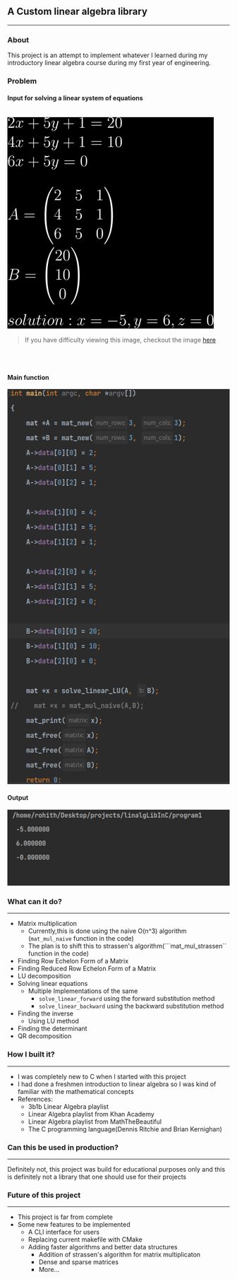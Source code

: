 ## A Custom linear algebra library
***
 
### About
<p>This project is an attempt to implement whatever I learned during my introductory linear algebra course during my first year of engineering.  </p>

<h3>Problem</h3>


<h4>Input for solving a linear system of equations </h4>

<br>


<img src="./images/Math_white.svg" id="math" style="filter:invert(1)">

> If you have difficulty viewing this image, checkout the image [here](/images/Math_black.svg)


<br/>
<br/>

<h4>Main function</h4>

![img.png](images/input.png)


<h4>Output</h4>

![Output.png](images/Output.png)


### What can it do? 
***
- Matrix multiplication 
  - Currently,this is done using the naive O(n^3) algorithm (```mat_mul_naive``` function in the code)
  - The plan is to shift this to strassen's algorithm(```mat_mul_strassen`` function in the code)
- Finding Row Echelon Form of a Matrix
- Finding Reduced Row Echelon Form of a Matrix
- LU decomposition
- Solving linear equations
  - Multiple Implementations of the same
    - ```solve_linear_forward``` using the forward substitution method
    - ```solve_linear_backward``` using the backward substitution method
- Finding the inverse
  - Using LU method
- Finding the determinant
- QR decomposition
 
### How I built it?
***

- I was completely new to C when I started with this project 
- I had done a freshmen introduction to linear algebra so I was kind of familiar with the mathematical concepts 
- References:
  - 3b1b Linear Algebra playlist
  - Linear Algebra playlist from Khan Academy
  - Linear Algebra playlist from MathTheBeautiful
  - The C programming language(Dennis Ritchie and Brian Kernighan)

### Can this be used in production?
***
<p>Definitely not, this project was build for educational purposes only and this is definitely not a library that one should use for their projects</p>

### Future of this project
***
- This project is far from complete
- Some new features to be implemented
  - A CLI interface for users 
  - Replacing current makefile with CMake
  - Adding faster algorithms and better data structures
    - Addition of strassen's algorithm for matrix multiplicaton
    - Dense and sparse matrices
    - More...
 

